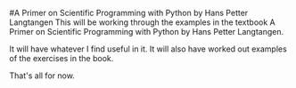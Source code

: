 #A Primer on Scientific Programming with Python by Hans Petter Langtangen
This will be working through the examples in the textbook A Primer on Scientific Programming with Python
by Hans Petter Langtangen.

It will have whatever I find useful in it.
It will also have worked out examples of the exercises in the book.

That's all for now.
